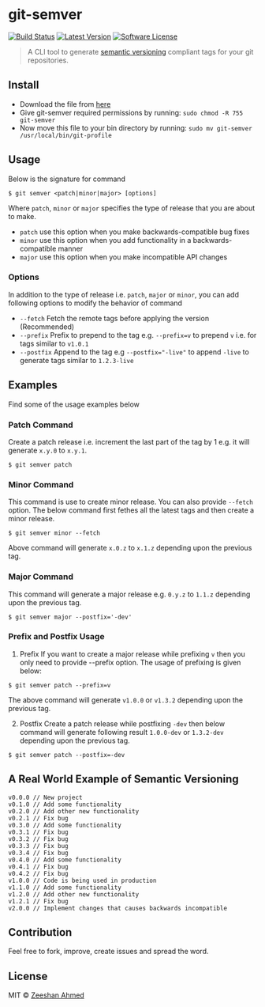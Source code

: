 # git-semver

[![Build Status](https://travis-ci.org/zeeshanu/git-semver.svg?branch=master)](https://travis-ci.org/zeeshanu/git-semver)
[![Latest Version](https://img.shields.io/github/release/zeeshanu/git-profile.svg?style=flat-square)](https://github.com/zeeshanu/git-profile/releases)
[![Software License](https://img.shields.io/badge/license-MIT-brightgreen.svg?style=flat-square)](LICENSE)

> A CLI tool to generate [semantic versioning](semver.org) compliant tags for your git repositories. 

## Install

* Download the file from [here](https://github.com/zeeshanu/git-semver/releases/download/v1.0.0/git-semver)
* Give git-semver required permissions by running: 
	`sudo chmod -R 755 git-semver`
* Now move this file to your bin directory by running:
	`sudo mv git-semver /usr/local/bin/git-profile`

## Usage

Below is the signature for command

```shell
$ git semver <patch|minor|major> [options]
```

Where `patch`, `minor` or `major` specifies the type of release that you are about to make.

- `patch` use this option when you make backwards-compatible bug fixes
- `minor` use this option when you add functionality in a backwards-compatible manner
- `major` use this option when you make incompatible API changes

### Options

In addition to the type of release i.e. `patch`, `major` or `minor`, you can add following options to modify the behavior of command

- `--fetch` Fetch the remote tags before applying the version (Recommended)
- `--prefix` Prefix to prepend to the tag e.g. `--prefix=v` to prepend `v` i.e. for tags similar to `v1.0.1`
- `--postfix` Append to the tag e.g `--postfix="-live"` to append `-live` to generate tags similar to `1.2.3-live`


## Examples

Find some of the usage examples below

### Patch Command

Create a patch release i.e. increment the last part of the tag by 1 e.g. it will generate `x.y.0` to `x.y.1`.

```shell
$ git semver patch
```

### Minor Command

This command is use to create minor release. You can also provide `--fetch` option. The below command first fethes all the latest tags and then create a minor release. 

```shell
$ git semver minor --fetch
```

Above command will generate `x.0.z` to `x.1.z` depending upon the previous tag.

### Major Command

This command will generate a major release e.g.  `0.y.z` to `1.1.z` depending upon the previous tag.

```shell
$ git semver major --postfix='-dev'
```

### Prefix and Postfix Usage

1. Prefix
	If you want to create a major release while prefixing `v` then you only need to provide --prefix option. The usage of prefixing is given  below:
 
 ```shell
 $ git semver patch --prefix=v
 ```
The above command will generate `v1.0.0` or `v1.3.2` depending upon the previous tag.

2. Postfix
	Create a patch release while postfixing `-dev` then below command will generate following result `1.0.0-dev` or `1.3.2-dev` depending upon the previous tag.

 ```shell
 $ git semver patch --postfix=-dev
 ```

## A Real World Example of Semantic Versioning
```
v0.0.0 // New project
v0.1.0 // Add some functionality
v0.2.0 // Add other new functionality
v0.2.1 // Fix bug
v0.3.0 // Add some functionality
v0.3.1 // Fix bug
v0.3.2 // Fix bug
v0.3.3 // Fix bug
v0.3.4 // Fix bug
v0.4.0 // Add some functionality
v0.4.1 // Fix bug
v0.4.2 // Fix bug
v1.0.0 // Code is being used in production
v1.1.0 // Add some functionality
v1.2.0 // Add other new functionality
v1.2.1 // Fix bug
v2.0.0 // Implement changes that causes backwards incompatible
```

## Contribution

Feel free to fork, improve, create issues and spread the word.

## License

MIT &copy; [Zeeshan Ahmed](http://github.com/zeeshanu)